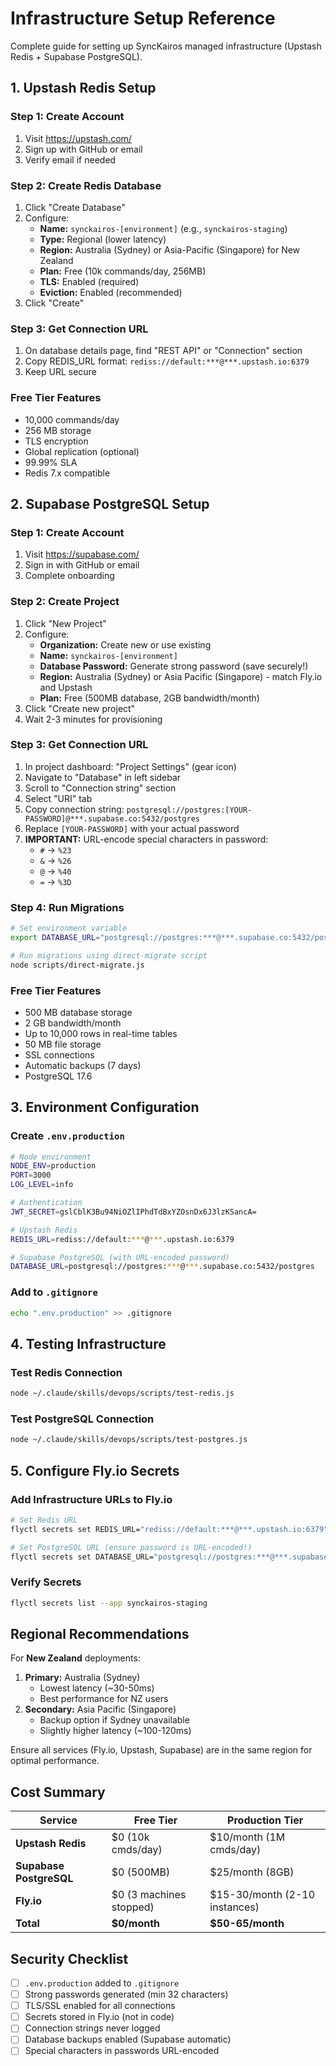 # Infrastructure Setup Reference

Complete guide for setting up SyncKairos managed infrastructure (Upstash Redis + Supabase PostgreSQL).

## 1. Upstash Redis Setup

### Step 1: Create Account
1. Visit https://upstash.com/
2. Sign up with GitHub or email
3. Verify email if needed

### Step 2: Create Redis Database
1. Click "Create Database"
2. Configure:
   - **Name:** `synckairos-[environment]` (e.g., `synckairos-staging`)
   - **Type:** Regional (lower latency)
   - **Region:** Australia (Sydney) or Asia-Pacific (Singapore) for New Zealand
   - **Plan:** Free (10k commands/day, 256MB)
   - **TLS:** Enabled (required)
   - **Eviction:** Enabled (recommended)
3. Click "Create"

### Step 3: Get Connection URL
1. On database details page, find "REST API" or "Connection" section
2. Copy REDIS_URL format: `rediss://default:***@***.upstash.io:6379`
3. Keep URL secure

### Free Tier Features
- 10,000 commands/day
- 256 MB storage
- TLS encryption
- Global replication (optional)
- 99.99% SLA
- Redis 7.x compatible

## 2. Supabase PostgreSQL Setup

### Step 1: Create Account
1. Visit https://supabase.com/
2. Sign in with GitHub or email
3. Complete onboarding

### Step 2: Create Project
1. Click "New Project"
2. Configure:
   - **Organization:** Create new or use existing
   - **Name:** `synckairos-[environment]`
   - **Database Password:** Generate strong password (save securely!)
   - **Region:** Australia (Sydney) or Asia Pacific (Singapore) - match Fly.io and Upstash
   - **Plan:** Free (500MB database, 2GB bandwidth/month)
3. Click "Create new project"
4. Wait 2-3 minutes for provisioning

### Step 3: Get Connection URL
1. In project dashboard: "Project Settings" (gear icon)
2. Navigate to "Database" in left sidebar
3. Scroll to "Connection string" section
4. Select "URI" tab
5. Copy connection string: `postgresql://postgres:[YOUR-PASSWORD]@***.supabase.co:5432/postgres`
6. Replace `[YOUR-PASSWORD]` with your actual password
7. **IMPORTANT:** URL-encode special characters in password:
   - `#` → `%23`
   - `&` → `%26`
   - `@` → `%40`
   - `=` → `%3D`

### Step 4: Run Migrations
```bash
# Set environment variable
export DATABASE_URL="postgresql://postgres:***@***.supabase.co:5432/postgres"

# Run migrations using direct-migrate script
node scripts/direct-migrate.js
```

### Free Tier Features
- 500 MB database storage
- 2 GB bandwidth/month
- Up to 10,000 rows in real-time tables
- 50 MB file storage
- SSL connections
- Automatic backups (7 days)
- PostgreSQL 17.6

## 3. Environment Configuration

### Create `.env.production`
```bash
# Node environment
NODE_ENV=production
PORT=3000
LOG_LEVEL=info

# Authentication
JWT_SECRET=gslCblK3Bu94NiOZlIPhdTdBxYZOsnDx6J3lzKSancA=

# Upstash Redis
REDIS_URL=rediss://default:***@***.upstash.io:6379

# Supabase PostgreSQL (with URL-encoded password)
DATABASE_URL=postgresql://postgres:***@***.supabase.co:5432/postgres
```

### Add to `.gitignore`
```bash
echo ".env.production" >> .gitignore
```

## 4. Testing Infrastructure

### Test Redis Connection
```bash
node ~/.claude/skills/devops/scripts/test-redis.js
```

### Test PostgreSQL Connection
```bash
node ~/.claude/skills/devops/scripts/test-postgres.js
```

## 5. Configure Fly.io Secrets

### Add Infrastructure URLs to Fly.io
```bash
# Set Redis URL
flyctl secrets set REDIS_URL="rediss://default:***@***.upstash.io:6379" --app synckairos-staging

# Set PostgreSQL URL (ensure password is URL-encoded!)
flyctl secrets set DATABASE_URL="postgresql://postgres:***@***.supabase.co:5432/postgres" --app synckairos-staging
```

### Verify Secrets
```bash
flyctl secrets list --app synckairos-staging
```

## Regional Recommendations

For **New Zealand** deployments:
1. **Primary:** Australia (Sydney)
   - Lowest latency (~30-50ms)
   - Best performance for NZ users
2. **Secondary:** Asia Pacific (Singapore)
   - Backup option if Sydney unavailable
   - Slightly higher latency (~100-120ms)

Ensure all services (Fly.io, Upstash, Supabase) are in the same region for optimal performance.

## Cost Summary

| Service | Free Tier | Production Tier |
|---------|-----------|-----------------|
| **Upstash Redis** | $0 (10k cmds/day) | $10/month (1M cmds/day) |
| **Supabase PostgreSQL** | $0 (500MB) | $25/month (8GB) |
| **Fly.io** | $0 (3 machines stopped) | $15-30/month (2-10 instances) |
| **Total** | **$0/month** | **$50-65/month** |

## Security Checklist

- [ ] `.env.production` added to `.gitignore`
- [ ] Strong passwords generated (min 32 characters)
- [ ] TLS/SSL enabled for all connections
- [ ] Secrets stored in Fly.io (not in code)
- [ ] Connection strings never logged
- [ ] Database backups enabled (Supabase automatic)
- [ ] Special characters in passwords URL-encoded
